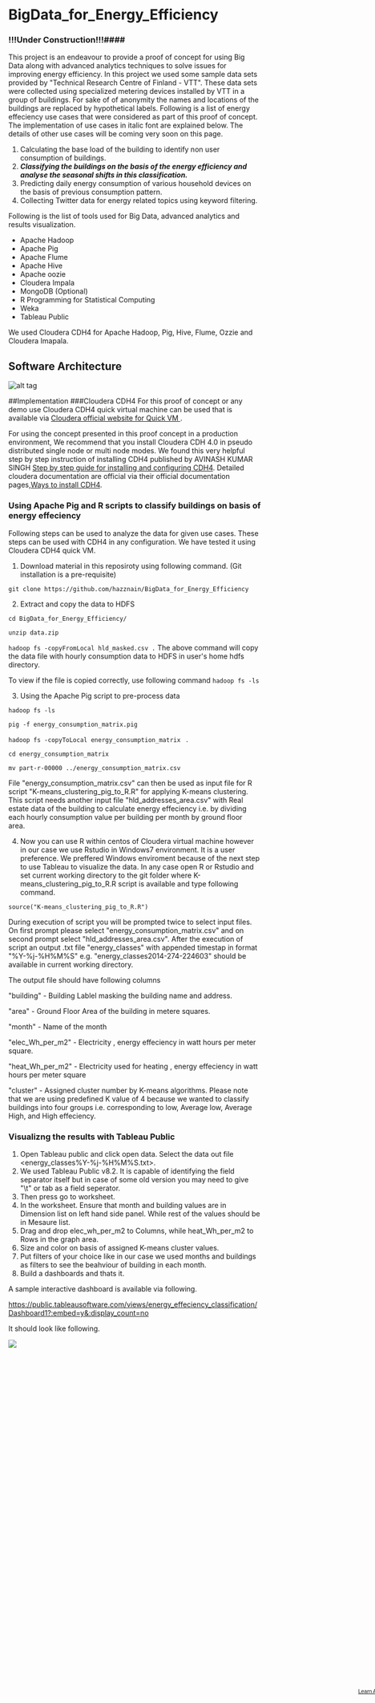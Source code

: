 BigData_for_Energy_Efficiency
=============================
### !!!Under Construction!!!####

This project is an endeavour to provide a proof of concept for using Big Data along with advanced analytics techniques to solve issues for improving energy efficiency. In this project we used some sample data sets provided by "Technical Research Centre of Finland - VTT". These data sets were collected using specialized metering devices installed by VTT in a group of buildings. For sake of of anonymity the names and locations of the buildings are replaced by hypothetical labels. Following is a list of energy effeciency use cases that were considered as part of this proof of concept. The implementation of use cases in italic font are explained below. The details of other use cases will be coming very soon on this page.

1. Calculating the base load of the building to identify non user consumption of buildings.
2. **_Classifying the buildings on the basis of the energy efficiency and analyse the seasonal shifts in this classification._** 
3. Predicting daily energy consumption of various household devices on the basis of previous consumption pattern.
4. Collecting Twitter data for energy related topics using keyword filtering. 
</font> 
Following is the list of tools used for Big Data, advanced analytics and results visualization.

* Apache Hadoop
* Apache Pig 
* Apache Flume
* Apache Hive
* Apache oozie
* Cloudera Impala
* MongoDB (Optional)
* R Programming for Statistical Computing
* Weka 
* Tableau Public 

We used Cloudera CDH4 for Apache Hadoop, Pig, Hive, Flume, Ozzie and Cloudera Imapala.

## Software Architecture

![alt tag](https://github.com/hazznain/BigData_for_Energy_Efficiency/blob/master/images/iplatform.png)

##Implementation
###Cloudera CDH4
For this proof of concept or any demo use Cloudera CDH4 quick virtual machine can be used that is available via [Cloudera official website for Quick VM ](http://www.cloudera.com/content/support/en/downloads/quickstart_vms/cdh-4-7-x.html).

For using the concept presented in this proof concept in a production environment, We recommend that you install Cloudera CDH 4.0 in pseudo distributed single node or multi node modes. We found this very helpful step by step instruction of installing CDH4 published by AVINASH KUMAR SINGH [Step by step guide for installing and configuring CDH4](https://docs.google.com/file/d/0Bx6N95pJhrROblJiaEJ0dHpwVmc/edit). Detailed cloudera documentation are official via their official documentation pages,[Ways to install CDH4](http://www.cloudera.com/content/cloudera-content/cloudera-docs/CDH4/4.2.0/CDH4-Installation-Guide/cdh4ig_topic_4_2.html).


###  Using Apache Pig and R scripts to classify buildings on basis of energy effeciency

Following steps can be used to analyze the data for given use cases. These steps can be used with CDH4 in any configuration. We have tested it using Cloudera CDH4 quick VM. 

1. Download material in this reposiroty using following command. (Git installation is a pre-requisite)

`git clone https://github.com/hazznain/BigData_for_Energy_Efficiency`

2. Extract and copy the data to HDFS

`cd BigData_for_Energy_Efficiency/`

`unzip data.zip`

`hadoop fs -copyFromLocal hld_masked.csv .`
The above command will copy the data file with hourly consumption data to HDFS in user's home hdfs directory.

To view if the file is copied correctly, use following command
`hadoop fs -ls`

3. Using the Apache Pig script to pre-process data

`hadoop fs -ls`
 
`pig -f energy_consumption_matrix.pig`

`hadoop fs -copyToLocal energy_consumption_matrix ` .

`cd energy_consumption_matrix`

`mv part-r-00000 ../energy_consumption_matrix.csv`

File "energy_consumption_matrix.csv" can then be used as input file for R script "K-means_clustering_pig_to_R.R" for applying K-means clustering. This script needs another input file "hld_addresses_area.csv" with Real estate data of the building to calculate energy effeciency i.e. by dividing each hourly consumption value per building per month by ground floor area. 

4. Now you can use R within centos of Cloudera virtual machine however in our case we use Rstudio in Windows7 environment. It is a user preference. We preffered Windows enviroment because of the next step to use Tableau to visualize the data. In any case open R or Rstudio and set current working directory to the git folder where K-means_clustering_pig_to_R.R script is available and type following command.

 `source("K-means_clustering_pig_to_R.R")`

During execution of script you will be prompted twice to select input files. On first prompt please select "energy_consumption_matrix.csv" and on second prompt select "hld_addresses_area.csv". After the execution of script an output .txt file "energy_classes" with appended timestap in format "%Y-%j-%H%M%S" e.g. "energy_classes2014-274-224603" should be available in current working directory.

The output file should have following columns 

"building" - Building Lablel masking the building name and address.

"area" - Ground Floor Area of the building in metere squares.

"month"  - Name of the month 

"elec_Wh_per_m2" - Electricity , energy effeciency in watt hours per meter square.

"heat_Wh_per_m2" - Electricity used for heating , energy effeciency in watt hours per meter square

"cluster"  - Assigned cluster number by K-means algorithms. Please note that we are using predefined K value of 4 because we wanted to classify buildings into four groups i.e. corresponding to low, Average low, Average High, and High effeciency.


### Visualizng the results with Tableau Public 

1. Open Tableau public and click open data. Select the data out file <energy_classes%Y-%j-%H%M%S.txt>.
2. We used Tableau Public v8.2. It is capable of identifying the field separator itself but in case of some old version you may need to give "\t" or tab as a field seperator.
3. Then press go to worksheet.
4. In the worksheet. Ensure that month and building values are in Dimension list on left hand side panel. While rest of the values should be in Mesaure list.
5. Drag and drop elec_wh_per_m2 to Columns, while heat_Wh_per_m2 to Rows in the graph area.
6. Size and color on basis of assigned K-means cluster values.
7. Put filters of your choice like in our case we used months and buildings as filters to see the beahviour of building in each month.
8. Build a dashboards and thats it.

A sample interactive dashboard is available via following. 


https://public.tableausoftware.com/views/energy_effeciency_classification/Dashboard1?:embed=y&:display_count=no

It should look like following.

 <frame>
<script type='text/javascript' src='https://public.tableausoftware.com/javascripts/api/viz_v1.js'></script><div class='tableauPlaceholder' style='width: 804px; height: 695px;'><noscript><a href='#'><img alt=' ' src='https:&#47;&#47;public.tableausoftware.com&#47;static&#47;images&#47;en&#47;energy_effeciency_classification&#47;Dashboard1&#47;1_rss.png' style='border: none' /></a></noscript><object class='tableauViz' width='804' height='695' style='display:none;'><param name='host_url' value='https%3A%2F%2Fpublic.tableausoftware.com%2F' /> <param name='site_root' value='' /><param name='name' value='energy_effeciency_classification&#47;Dashboard1' /><param name='tabs' value='yes' /><param name='toolbar' value='yes' /><param name='static_image' value='https:&#47;&#47;public.tableausoftware.com&#47;static&#47;images&#47;en&#47;energy_effeciency_classification&#47;Dashboard1&#47;1.png' /> <param name='animate_transition' value='yes' /><param name='display_static_image' value='yes' /><param name='display_spinner' value='yes' /><param name='display_overlay' value='yes' /><param name='display_count' value='yes' /></object></div><div style='width:804px;height:22px;padding:0px 10px 0px 0px;color:black;font:normal 8pt verdana,helvetica,arial,sans-serif;'><div style='float:right; padding-right:8px;'><a href='http://www.tableausoftware.com/public/about-tableau-products?ref=https://public.tableausoftware.com/views/energy_effeciency_classification/Dashboard1' target='_blank'>Learn About Tableau</a></div></div>
 </frame>
 
 
